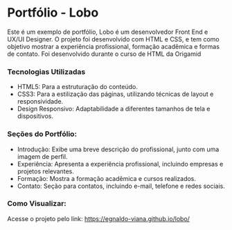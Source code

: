 # Portfólio - Lobo 
Este é um exemplo de portfólio, Lobo é um desenvolvedor Front End e UX/UI Designer. O projeto foi desenvolvido com HTML e CSS, e tem como objetivo mostrar a experiência profissional, formação acadêmica e formas de contato. Foi desenvolvido durante o curso de HTML da Origamid

### Tecnologias Utilizadas
+ HTML5: Para a estruturação do conteúdo.
+ CSS3: Para a estilização das páginas, utilizando técnicas de layout e responsividade.
+ Design Responsivo: Adaptabilidade a diferentes tamanhos de tela e dispositivos.

### Seções do Portfólio:
+ Introdução: Exibe uma breve descrição do profissional, junto com uma imagem de perfil.
+ Experiência: Apresenta a experiência profissional, incluindo empresas e projetos relevantes.
+ Formação: Mostra a formação acadêmica e cursos realizados.
+ Contato: Seção para contatos, incluindo e-mail, telefone e redes sociais.

### Como Visualizar:
Acesse o projeto pelo link: https://egnaldo-viana.github.io/lobo/
